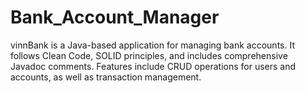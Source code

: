 # Bank_Account_Manager
vinnBank is a Java-based application for managing bank accounts. It follows Clean Code, SOLID principles, and includes comprehensive Javadoc comments. Features include CRUD operations for users and accounts, as well as transaction management.
